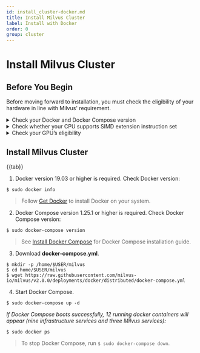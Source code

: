 ```yaml
---
id: install_cluster-docker.md
title: Install Milvus Cluster
label: Install with Docker
order: 0
group: cluster
---
```


# Install Milvus Cluster

## Before You Begin

Before moving forward to installation, you must check the eligibility of your hardware in line with Milvus' requirement.

<details><summary>Check your Docker and Docker Compose version</summary>

<div class="alert note">
Docker Compose is the recommended way to install Milvus.
</div>

- Docker version 19.03 or higher is required.
- Docker Compose version 1.25.1 or higher is required. 
</details>

<details><summary>Check whether your CPU supports SIMD extension instruction set</summary>

{{fragments/cpu_support.md}}
</details>

<details><summary>Check your GPU’s eligibility</summary>
Milvus Cluster supports GPU acceleration on floating vectors. 
{{fragments/gpu_support.md}}
</details>

## Install Milvus Cluster

{{tab}}

1. Docker version 19.03 or higher is required. Check Docker version:

```
$ sudo docker info
```

> Follow [Get Docker](https://docs.docker.com/get-docker/) to install Docker on your system.

2. Docker Compose version 1.25.1 or higher is required. Check Docker Compose version:

```
$ sudo docker-compose version
```

> See [Install Docker Compose](https://docs.docker.com/compose/install/) for Docker Compose installation guide.

3. Download **docker-compose.yml**.

```
$ mkdir -p /home/$USER/milvus
$ cd home/$USER/milvus
$ wget https://raw.githubusercontent.com/milvus-io/milvus/v2.0.0/deployments/docker/distributed/docker-compose.yml
```
4. Start Docker Compose.
```
$ sudo docker-compose up -d 
```

*If Docker Compose boots successfully, 12 running docker containers will appear (nine infrastructure services and three Milvus services):*

```
$ sudo docker ps 
```

> To stop Docker Compose, run ```$ sudo docker-compose down```.